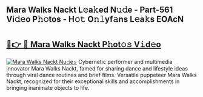 ## Mara Walks Nackt L𝚎a𝚔ed N𝚞𝚍e - Part-561 Vi𝚍𝚎o P𝚑𝚘tos - H𝚘𝚝 O𝚗𝚕yf𝚊ns L𝚎a𝚔s EOAcN

# <h2><a href="http://kff1bva.oniu.top/?m=Mara+Walks+Nackt">🔗👉 🔴 Mara Walks Nackt P𝚑ot𝚘𝚜 V𝚒d𝚎o</a></h2>

[![Mara Walks Nackt Nu𝚍e𝚜](https://i.imgur.com/0qMVB7G.gif)](http://kff1bva.oniu.top/?m=Mara+Walks+Nackt)
Cybernetic performer and multimedia innovator Mara Walks Nackt, famed for sharing dance and lifestyle ideas through viral dance routines and brief films. Versatile puppeteer Mara Walks Nackt, recognized for their exceptional skills and accomplishments in bringing inanimate objects to life.  
